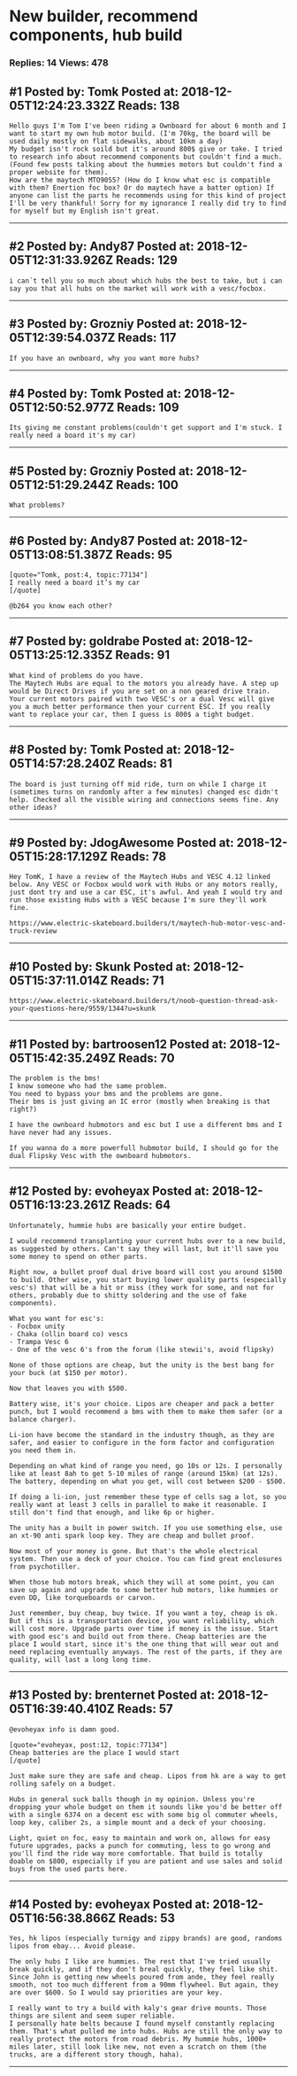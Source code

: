 # New builder, recommend components, hub build

### Replies: 14 Views: 478

## \#1 Posted by: Tomk Posted at: 2018-12-05T12:24:23.332Z Reads: 138

```
Hello guys I'm Tom I've been riding a Ownboard for about 6 month and I want to start my own hub motor build. (I'm 70kg, the board will be used daily mostly on flat sidewalks, about 10km a day) 
My budget isn't rock soild but it's around 800$ give or take. I tried to research info about recommend components but couldn't find a much. (Found few posts talking about the hummies motors but couldn't find a proper website for them). 
How are the maytech MTO9055? (How do I know what esc is compatible with them? Enertion foc box? Or do maytech have a batter option) If anyone can list the parts he recommends using for this kind of project I'll be very thankful! Sorry for my ignorance I really did try to find for myself but my English isn't great.
```

---
## \#2 Posted by: Andy87 Posted at: 2018-12-05T12:31:33.926Z Reads: 129

```
i can´t tell you so much about which hubs the best to take, but i can say you that all hubs on the market will work with a vesc/focbox.
```

---
## \#3 Posted by: Grozniy Posted at: 2018-12-05T12:39:54.037Z Reads: 117

```
If you have an ownboard, why you want more hubs?
```

---
## \#4 Posted by: Tomk Posted at: 2018-12-05T12:50:52.977Z Reads: 109

```
Its giving me constant problems(couldn't get support and I'm stuck. I really need a board it's my car)
```

---
## \#5 Posted by: Grozniy Posted at: 2018-12-05T12:51:29.244Z Reads: 100

```
What problems?
```

---
## \#6 Posted by: Andy87 Posted at: 2018-12-05T13:08:51.387Z Reads: 95

```
[quote="Tomk, post:4, topic:77134"]
I really need a board it’s my car
[/quote]

@b264 you know each other?
```

---
## \#7 Posted by: goldrabe Posted at: 2018-12-05T13:25:12.335Z Reads: 91

```
What kind of problems do you have. 
The Maytech Hubs are equal to the motors you already have. A step up would be Direct Drives if you are set on a non geared drive train. 
Your current motors paired with two VESC's or a dual Vesc will give you a much better performance then your current ESC. If you really want to replace your car, then I guess is 800$ a tight budget.
```

---
## \#8 Posted by: Tomk Posted at: 2018-12-05T14:57:28.240Z Reads: 81

```
The board is just turning off mid ride, turn on while I charge it (sometimes turns on randomly after a few minutes) changed esc didn't help. Checked all the visible wiring and connections seems fine. Any other ideas?
```

---
## \#9 Posted by: JdogAwesome Posted at: 2018-12-05T15:28:17.129Z Reads: 78

```
Hey TomK, I have a review of the Maytech Hubs and VESC 4.12 linked below. Any VESC or Focbox would work with Hubs or any motors really, just dont try and use a car ESC, it's awful. And yeah I would try and run those existing Hubs with a VESC because I'm sure they'll work fine. 

https://www.electric-skateboard.builders/t/maytech-hub-motor-vesc-and-truck-review
```

---
## \#10 Posted by: Skunk Posted at: 2018-12-05T15:37:11.014Z Reads: 71

```
https://www.electric-skateboard.builders/t/noob-question-thread-ask-your-questions-here/9559/1344?u=skunk
```

---
## \#11 Posted by: bartroosen12 Posted at: 2018-12-05T15:42:35.249Z Reads: 70

```
The problem is the bms!
I know someone who had the same problem.
You need to bypass your bms and the problems are gone.
Their bms is just giving an IC error (mostly when breaking is that right?)

I have the ownboard hubmotors and esc but I use a different bms and I have never had any issues.

If you wanna do a more powerfull hubmotor build, I should go for the dual Flipsky Vesc with the ownboard hubmotors.
```

---
## \#12 Posted by: evoheyax Posted at: 2018-12-05T16:13:23.261Z Reads: 64

```
Unfortunately, hummie hubs are basically your entire budget.

I would recommend transplanting your current hubs over to a new build, as suggested by others. Can't say they will last, but it'll save you some money to spend on other parts.

Right now, a bullet proof dual drive board will cost you around $1500 to build. Other wise, you start buying lower quality parts (especially vesc's) that will be a hit or miss (they work for some, and not for others, probably due to shitty soldering and the use of fake components).

What you want for esc's:
- Focbox unity
- Chaka (ollin board co) vescs
- Trampa Vesc 6
- One of the vesc 6's from the forum (like stewii's, avoid flipsky)

None of those options are cheap, but the unity is the best bang for your buck (at $150 per motor).

Now that leaves you with $500.

Battery wise, it's your choice. Lipos are cheaper and pack a better punch, but I would recommend a bms with them to make them safer (or a balance charger).

Li-ion have become the standard in the industry though, as they are safer, and easier to configure in the form factor and configuration you need them in.

Depending on what kind of range you need, go 10s or 12s. I personally like at least 8ah to get 5-10 miles of range (around 15km) (at 12s). The battery, depending on what you get, will cost between $200 - $500.

If doing a li-ion, just remember these type of cells sag a lot, so you really want at least 3 cells in parallel to make it reasonable. I still don't find that enough, and like 6p or higher.

The unity has a built in power switch. If you use something else, use an xt-90 anti spark loop key. They are cheap and bullet proof.

Now most of your money is gone. But that's the whole electrical system. Then use a deck of your choice. You can find great enclosures from psychotiller.

When those hub motors break, which they will at some point, you can save up again and upgrade to some better hub motors, like hummies or even DD, like torqueboards or carvon.

Just remember, buy cheap, buy twice. If you want a toy, cheap is ok. But if this is a transportation device, you want reliability, which will cost more. Upgrade parts over time if money is the issue. Start with good esc's and build out from there. Cheap batteries are the place I would start, since it's the one thing that will wear out and need replacing eventually anyways. The rest of the parts, if they are quality, will last a long long time.
```

---
## \#13 Posted by: brenternet Posted at: 2018-12-05T16:39:40.410Z Reads: 57

```
@evoheyax info is damn good. 

[quote="evoheyax, post:12, topic:77134"]
Cheap batteries are the place I would start
[/quote]

Just make sure they are safe and cheap. Lipos from hk are a way to get rolling safely on a budget.

Hubs in general suck balls though in my opinion. Unless you're dropping your whole budget on them it sounds like you'd be better off with a single 6374 on a decent esc with some big ol commuter wheels, loop key, caliber 2s, a simple mount and a deck of your choosing.

Light, quiet on foc, easy to maintain and work on, allows for easy future upgrades, packs a punch for commuting, less to go wrong and you'll find the ride way more comfortable. That build is totally doable on $800, especially if you are patient and use sales and solid buys from the used parts here.
```

---
## \#14 Posted by: evoheyax Posted at: 2018-12-05T16:56:38.866Z Reads: 53

```
Yes, hk lipos (especially turnigy and zippy brands) are good, randoms lipos from ebay... Avoid please.

The only hubs I like are hummies. The rest that I've tried usually break quickly, and if they don't breal quickly, they feel like shit. Since John is getting new wheels poured from ande, they feel really smooth, not too much different from a 90mm flywheel. But again, they are over $600. So I would say priorities are your key.

I really want to try a build with kaly's gear drive mounts. Those things are silent and seem super reliable.
I personally hate belts because I found myself constantly replacing them. That's what pulled me into hubs. Hubs are still the only way to really protect the motors from road debris. My hummie hubs, 1000+ miles later, still look like new, not even a scratch on them (the trucks, are a different story though, haha).
```

---
